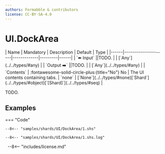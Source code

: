 ```yaml
---
authors: Formabble & contributors
license: CC-BY-SA-4.0
---
```



# UI.DockArea

<div class="sh-parameters" markdown="1">
| Name | Mandatory | Description | Default | Type |
|------|---------------------|-------------|---------|------|
| `⬅️ Input` ||TODO. | | [`Any`](../../types/#any) |
| `Output ➡️` ||TODO. | | [`Any`](../../types/#any) |
| `Contents` | :fontawesome-solid-circle-plus:{title="No"} No  | The UI contents containing tabs. | `none` | [`None`](../../types/#none)[`Shard`](../../types/#object)[`[Shard]`](../../types/#seq) |

</div>

TODO.

## Examples

=== "Code"

  ```x86asm linenums="1"
  --8<-- "samples/shards/UI/DockArea/1.shs"
  ```

  ```
  --8<-- "samples/shards/UI/DockArea/1.shs.log"
  ```
&nbsp;
--8<-- "includes/license.md"

